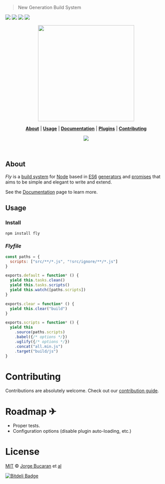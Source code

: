 > New Generation Build System

[![][fly-badge]][fly]
[![][dl-badge]][npm-pkg-link]
![][mit-badge]
[![][TravisLogo]][Travis]




<p align="center">
  <a href="http://github.com/flyjs/fly">
    <img width=300px  src="https://cloud.githubusercontent.com/assets/8317250/8430194/35c6043a-1f6a-11e5-8cbd-af6cc86baa84.png">
  </a>
</p>


<p align="center">
  <b><a href="#about">About</a></b>
  |
  <b><a href="#usage">Usage</a></b>
  |
  <b><a href="/docs/README.md">Documentation</a></b>
  |
  <b><a href="https://github.com/flyjs/fly/wiki#plugins">Plugins</a></b>
  |
  <b><a href="#contributing">Contributing</a></b>
  
  <p align="center">
    <a href="https://gitter.im/flyjs/fly?utm_source=badge&utm_medium=badge&utm_campaign=pr-badge&utm_content=badge">
      <img src="https://badges.gitter.im/Join%20Chat.svg">
    </a>
  </p>
</p>



<br>


## About

_Fly_ is a [build system](https://en.wikipedia.org/wiki/Build_automation) for [Node](https://nodejs.org/) based in [ES6](http://www.ecma-international.org/ecma-262/6.0/index.html) [generators](https://developer.mozilla.org/en-US/docs/Web/JavaScript/Reference/Statements/function*) and [promises](https://developer.mozilla.org/en-US/docs/Web/JavaScript/Reference/Global_Objects/Promise) that aims to be simple and elegant to write and extend.

See the [Documentation](/docs/README.md) page to learn more.

## Usage
### Install

```
npm install fly
```

### _Flyfile_

```js
const paths = {
  scripts: ["src/**/*.js", "!src/ignore/**/*.js"]
}

exports.default = function* () {
  yield this.tasks.clean()
  yield this.tasks.scripts()
  yield this.watch([paths.scripts])
}

exports.clear = function* () {
  yield this.clear("build")
}

exports.scripts = function* () {
  yield this
    .source(paths.scripts)
    .babel({/* options */})
    .uglify({/* options */})
    .concat("all.min.js")
    .target("build/js")
}
```

# Contributing

Contributions are absolutely welcome. Check out our [contribution guide](/CONTRIBUTING.md).

# Roadmap ✈

+ Proper tests.
+ Configuration options (disable plugin auto-loading, etc.)

# License


[MIT](http://opensource.org/licenses/MIT) © [Jorge Bucaran][Author] et [al](https://github.com/flyjs/fly/graphs/contributors)



[![Bitdeli Badge](https://d2weczhvl823v0.cloudfront.net/flyjs/fly/trend.png)](https://bitdeli.com/free "Bitdeli Badge")


[author]: http://about.bucaran.me

[fly]: https://www.github.com/flyjs/fly

[fly-badge]: https://img.shields.io/badge/fly-JS-05B3E1.svg?style=flat-square
[mit-badge]: https://img.shields.io/badge/license-MIT-444444.svg?style=flat-square

[npm-pkg-link]: https://www.npmjs.org/package/fly

[dl-badge]: http://img.shields.io/npm/dm/fly.svg?style=flat-square

[TravisLogo]: http://img.shields.io/travis/flyjs/fly.svg?style=flat-square
[Travis]: https://travis-ci.org/flyjs/fly
